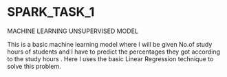 # SPARK_TASK_1
MACHINE LEARNING UNSUPERVISED MODEL

This is a basic machine learning model where I will be given No.of study hours of students and I have to predict the percentages they got according to the study hours . Here I uses the basic Linear Regression technique to solve this problem.
